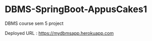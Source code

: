 # DBMS-SpringBoot-AppusCakes1
DBMS course sem 5 project  

Deployed URL : https://mydbmsapp.herokuapp.com
